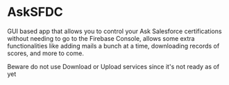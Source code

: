 # AskSFDC
GUI based app that allows you to control your Ask Salesforce certifications without needing to go to the Firebase Console, allows some extra functionalities like adding mails a bunch at a time, downloading records of scores, and more to come.

Beware do not use Download or Upload services since it's not ready as of yet